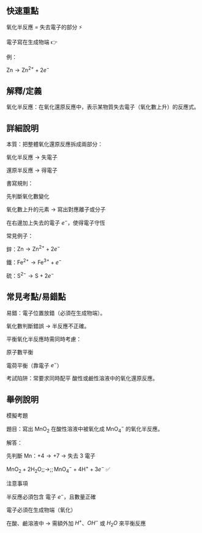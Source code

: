 ## 快速重點

氧化半反應 = 失去電子的部分 ⚡

電子寫在生成物端 👉

例：

$\mathrm{Zn} \rightarrow \mathrm{Zn}^{2+} + 2e^{-}$


## 解釋/定義

氧化半反應：在氧化還原反應中，表示某物質失去電子（氧化數上升）的反應式。


## 詳細說明

本質：把整體氧化還原反應拆成兩部分：

氧化半反應 → 失電子

還原半反應 → 得電子

書寫規則：

先判斷氧化數變化

氧化數上升的元素 → 寫出對應離子或分子

在右邊加上失去的電子 $e^{-}$，使得電子守恆

常見例子：

鋅：$\mathrm{Zn} \rightarrow \mathrm{Zn}^{2+} + 2e^{-}$

鐵：$\mathrm{Fe}^{2+} \rightarrow \mathrm{Fe}^{3+} + e^{-}$

硫：$\mathrm{S}^{2-} \rightarrow \mathrm{S} + 2e^{-}$


## 常見考點/易錯點

易錯：電子位置放錯（必須在生成物端）。

氧化數判斷錯誤 → 半反應不正確。

平衡氧化半反應時需同時考慮：

原子數平衡

電荷平衡（靠電子 $e^{-}$）

考試陷阱：常要求同時配平 酸性或鹼性溶液中的氧化還原反應。


## 舉例說明

模擬考題

題目：寫出 $\mathrm{MnO_{2}}$ 在酸性溶液中被氧化成 $\mathrm{MnO_{4}^{-}}$ 的氧化半反應。

解答：

先判斷 Mn：$+4 \rightarrow +7$ → 失去 3 電子

$\mathrm{MnO_{2}} + 2\mathrm{H_{2}O} ;;\rightarrow;; \mathrm{MnO_{4}^{-}} + 4\mathrm{H^{+}} + 3e^{-}$ ✅

注意事項

半反應必須包含 電子 $e^{-}$，且數量正確

電子必須在生成物端（氧化）

在酸、鹼溶液中 → 需額外加 $H^{+}$、$OH^{-}$ 或 $H_{2}O$ 來平衡反應
